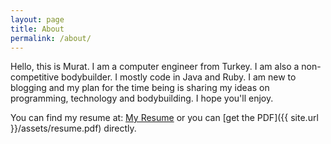 ```yaml
---
layout: page
title: About
permalink: /about/
---
```


Hello, this is Murat. I am a computer engineer from Turkey. I am also a non-competitive bodybuilder. I mostly code in Java and Ruby. I am new to blogging and my plan for the time being is sharing my ideas on programming, technology and bodybuilding. I hope you'll enjoy.

You can find my resume at: [My Resume](https://aytmrt.github.io/resume) or you can [get the PDF]({{ site.url }}/assets/resume.pdf) directly.


